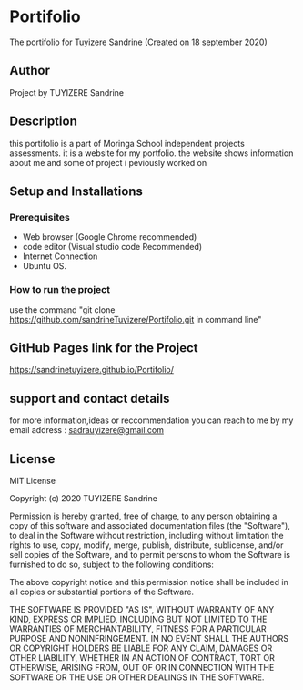 # Portifolio
The portifolio for Tuyizere Sandrine (Created on 18 september 2020)

## Author
Project by TUYIZERE Sandrine

## Description
this portifolio is a part of Moringa School independent projects assessments. it is a website for my portfolio. the website shows information about me and some of project i peviously worked on 

## Setup and Installations

### Prerequisites
* Web browser (Google Chrome recommended)
* code editor (Visual studio code Recommended)
* Internet Connection
* Ubuntu OS.

### How to run the project
use the command "git clone https://github.com/sandrineTuyizere/Portifolio.git in command line"

## GitHub Pages link for the Project
https://sandrinetuyizere.github.io/Portifolio/

## support and contact details
for more information,ideas or reccommendation you can reach to me by my email address : sadrauyizere@gmail.com

## License

MIT License

Copyright (c) 2020 TUYIZERE Sandrine

Permission is hereby granted, free of charge, to any person obtaining a copy
of this software and associated documentation files (the "Software"), to deal
in the Software without restriction, including without limitation the rights
to use, copy, modify, merge, publish, distribute, sublicense, and/or sell
copies of the Software, and to permit persons to whom the Software is
furnished to do so, subject to the following conditions:

The above copyright notice and this permission notice shall be included in all
copies or substantial portions of the Software.

THE SOFTWARE IS PROVIDED "AS IS", WITHOUT WARRANTY OF ANY KIND, EXPRESS OR
IMPLIED, INCLUDING BUT NOT LIMITED TO THE WARRANTIES OF MERCHANTABILITY,
FITNESS FOR A PARTICULAR PURPOSE AND NONINFRINGEMENT. IN NO EVENT SHALL THE
AUTHORS OR COPYRIGHT HOLDERS BE LIABLE FOR ANY CLAIM, DAMAGES OR OTHER
LIABILITY, WHETHER IN AN ACTION OF CONTRACT, TORT OR OTHERWISE, ARISING FROM,
OUT OF OR IN CONNECTION WITH THE SOFTWARE OR THE USE OR OTHER DEALINGS IN THE
SOFTWARE.
